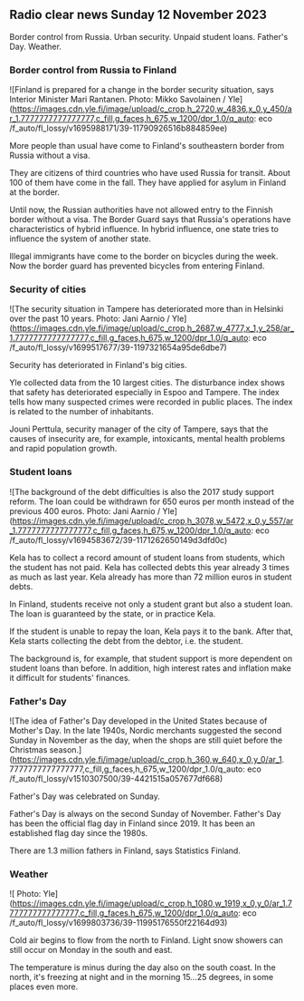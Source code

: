## Radio clear news Sunday 12 November 2023

Border control from Russia. Urban security. Unpaid student loans. Father's Day. Weather.

### Border control from Russia to Finland

![Finland is prepared for a change in the border security situation, says Interior Minister Mari Rantanen. Photo: Mikko Savolainen / Yle](https://images.cdn.yle.fi/image/upload/c_crop,h_2720,w_4836,x_0,y_450/ar_1.7777777777777777,c_fill,g_faces,h_675,w_1200/dpr_1.0/q_auto: eco /f_auto/fl_lossy/v1695988171/39-11790926516b884859ee)

More people than usual have come to Finland's southeastern border from Russia without a visa.

They are citizens of third countries who have used Russia for transit. About 100 of them have come in the fall. They have applied for asylum in Finland at the border.

Until now, the Russian authorities have not allowed entry to the Finnish border without a visa. The Border Guard says that Russia's operations have characteristics of hybrid influence. In hybrid influence, one state tries to influence the system of another state.

Illegal immigrants have come to the border on bicycles during the week. Now the border guard has prevented bicycles from entering Finland.

### Security of cities

![The security situation in Tampere has deteriorated more than in Helsinki over the past 10 years. Photo: Jani Aarnio / Yle](https://images.cdn.yle.fi/image/upload/c_crop,h_2687,w_4777,x_1,y_258/ar_1.7777777777777777,c_fill,g_faces,h_675,w_1200/dpr_1.0/q_auto: eco /f_auto/fl_lossy/v1699517677/39-1197321654a95de6dbe7)

Security has deteriorated in Finland's big cities.

Yle collected data from the 10 largest cities. The disturbance index shows that safety has deteriorated especially in Espoo and Tampere. The index tells how many suspected crimes were recorded in public places. The index is related to the number of inhabitants.

Jouni Perttula, security manager of the city of Tampere, says that the causes of insecurity are, for example, intoxicants, mental health problems and rapid population growth.

### Student loans

![The background of the debt difficulties is also the 2017 study support reform. The loan could be withdrawn for 650 euros per month instead of the previous 400 euros. Photo: Jani Aarnio / Yle](https://images.cdn.yle.fi/image/upload/c_crop,h_3078,w_5472,x_0,y_557/ar_1.7777777777777777,c_fill,g_faces,h_675,w_1200/dpr_1.0/q_auto: eco /f_auto/fl_lossy/v1694583672/39-1171262650149d3dfd0c)

Kela has to collect a record amount of student loans from students, which the student has not paid. Kela has collected debts this year already 3 times as much as last year. Kela already has more than 72 million euros in student debts.

In Finland, students receive not only a student grant but also a student loan. The loan is guaranteed by the state, or in practice Kela.

If the student is unable to repay the loan, Kela pays it to the bank. After that, Kela starts collecting the debt from the debtor, i.e. the student.

The background is, for example, that student support is more dependent on student loans than before. In addition, high interest rates and inflation make it difficult for students' finances.

### Father's Day

![The idea of Father's Day developed in the United States because of Mother's Day. In the late 1940s, Nordic merchants suggested the second Sunday in November as the day, when the shops are still quiet before the Christmas season.](https://images.cdn.yle.fi/image/upload/c_crop,h_360,w_640,x_0,y_0/ar_1. 7777777777777777,c_fill,g_faces,h_675,w_1200/dpr_1.0/q_auto: eco /f_auto/fl_lossy/v1510307500/39-4421515a057677df668)

Father's Day was celebrated on Sunday.

Father's Day is always on the second Sunday of November. Father's Day has been the official flag day in Finland since 2019. It has been an established flag day since the 1980s.

There are 1.3 million fathers in Finland, says Statistics Finland.

### Weather

![ Photo: Yle](https://images.cdn.yle.fi/image/upload/c_crop,h_1080,w_1919,x_0,y_0/ar_1.7777777777777777,c_fill,g_faces,h_675,w_1200/dpr_1.0/q_auto: eco /f_auto/fl_lossy/v1699803736/39-11995176550f22164d93)

Cold air begins to flow from the north to Finland. Light snow showers can still occur on Monday in the south and east.

The temperature is minus during the day also on the south coast. In the north, it's freezing at night and in the morning 15\...25 degrees, in some places even more.
